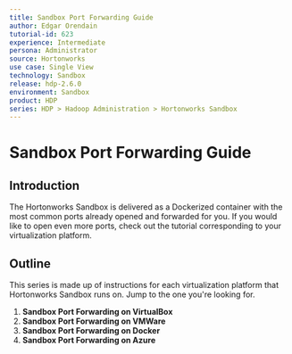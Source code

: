 ```yaml
---
title: Sandbox Port Forwarding Guide
author: Edgar Orendain
tutorial-id: 623
experience: Intermediate
persona: Administrator
source: Hortonworks
use case: Single View
technology: Sandbox
release: hdp-2.6.0
environment: Sandbox
product: HDP
series: HDP > Hadoop Administration > Hortonworks Sandbox
---
```


# Sandbox Port Forwarding Guide

## Introduction

The Hortonworks Sandbox is delivered as a Dockerized container with the most common ports already opened and forwarded for you.  If you would like to open even more ports, check out the tutorial corresponding to your virtualization platform.

## Outline

This series is made up of instructions for each virtualization platform that Hortonworks Sandbox runs on.  Jump to the one you're looking for.

1.  **Sandbox Port Forwarding on VirtualBox**
2.  **Sandbox Port Forwarding on VMWare**
3.  **Sandbox Port Forwarding on Docker**
4.  **Sandbox Port Forwarding on Azure**
